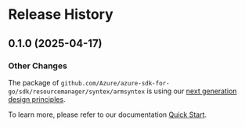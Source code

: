 # Release History

## 0.1.0 (2025-04-17)
### Other Changes

The package of `github.com/Azure/azure-sdk-for-go/sdk/resourcemanager/syntex/armsyntex` is using our [next generation design principles](https://azure.github.io/azure-sdk/general_introduction.html).

To learn more, please refer to our documentation [Quick Start](https://aka.ms/azsdk/go/mgmt).